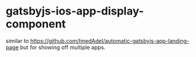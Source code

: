 # gatsbyjs-ios-app-display-component
similar to https://github.com/ImedAdel/automatic-gatsbyjs-app-landing-page but for showing off multiple apps.
